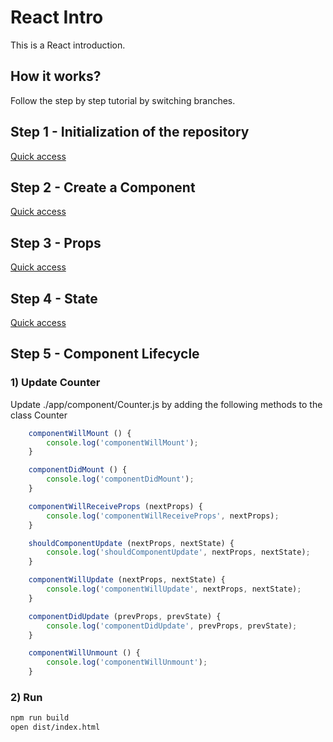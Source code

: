 # React Intro
This is a React introduction.

## How it works?
Follow the step by step tutorial by switching branches.

## Step 1 - Initialization of the repository
[Quick access](https://github.com/bchelli/react-intro/tree/step-1)

## Step 2 - Create a Component
[Quick access](https://github.com/bchelli/react-intro/tree/step-2)

## Step 3 - Props
[Quick access](https://github.com/bchelli/react-intro/tree/step-3)

## Step 4 - State
[Quick access](https://github.com/bchelli/react-intro/tree/step-4)

## Step 5 - Component Lifecycle
### 1) Update Counter
Update ./app/component/Counter.js by adding the following methods to the class Counter
```javascript
    componentWillMount () {
        console.log('componentWillMount');
    }

    componentDidMount () {
        console.log('componentDidMount');
    }

    componentWillReceiveProps (nextProps) {
        console.log('componentWillReceiveProps', nextProps);
    }

    shouldComponentUpdate (nextProps, nextState) {
        console.log('shouldComponentUpdate', nextProps, nextState);
    }

    componentWillUpdate (nextProps, nextState) {
        console.log('componentWillUpdate', nextProps, nextState);
    }

    componentDidUpdate (prevProps, prevState) {
        console.log('componentDidUpdate', prevProps, prevState);
    }

    componentWillUnmount () {
        console.log('componentWillUnmount');
    }
```

### 2) Run
```bash
npm run build
open dist/index.html
```
